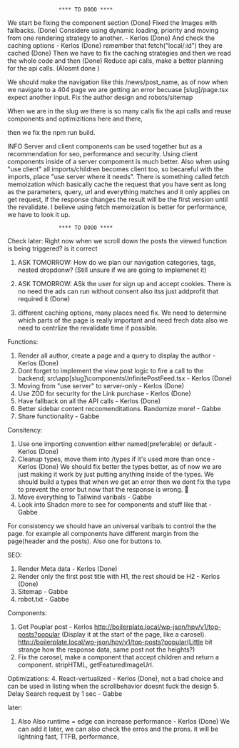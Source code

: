
                    **** TO DOOO ****

We start be fixing the component section (Done)
Fixed the Images with fallbacks. (Done)
Considere using dynamic loading, priority and moving from one rendering strategy to another. - Kerlos (Done)
And check the caching options - Kerlos (Done)
remember that fetch("local/:id") they are cached (Done)
Then we have to fix the caching strategies and then we read the whole code and then (Done)
Reduce api calls, make a better planning for the api calls. (Alosmt done )


We should make the navigation like this /news/post_name, as of now when we navigate to a 404 page we are getting an error becuase [slug]/page.tsx expect another input. 
Fix the author design and robots/sitemap


When we are in the slug we there is so many calls 
fix the api calls and reuse components and optimizitions here and there, 


then we fix the npm run build.


INFO
Server and client components can be used together but as a recommendation for seo, performance and security. Using client components inside of a server compoment is much better. Also when using "use client" all imports/children becomes client too, so becareful with the imports, place "use server where it needs". There is something called fetch memoization which basically cache the request that you have sent as long as the parameters, query, url and everything matches and it only applies on get request, if the response changes the result will be the first version until the revalidate. I believe using fetch memoization is better for performance, we have to look it up. 


                    **** TO DOOO ****

Check later:
Right  now when we scroll down the posts the viewed function is being triggered? is it correct
1. ASK TOMORROW: How do we plan our navigation categories, tags, nested dropdonw? (Still unsure if we are going to implemenet it)
2. ASK TOMORROW: ASk the user for sign up and accept cookies. There is no need the ads can run without consent also itss just addprofit that required it (Done)

4. different caching options, many places need fix. We need to determine which parts of the page is really important and need frech data also we need to centrlize the revalidate time if possible. 
 
Functions:

1. Render all author, create a page and a query to display the author - Kerlos (Done)  
2. Dont forget to implement the view post logic to fire a call to the backend; src\app[slug]\components\InfinitePostFeed.tsx - Kerlos (Done) 
3. Moving from "use server" to server-only - Kerlos (Done)
4. Use ZOD for security for the Link purchase - Kerlos (Done)
5. Have fallback on all the API calls - Kerlos (Done)
6. Better sidebar content reccomenditations. Randomize more! - Gabbe
7. Share functionality - Gabbe

Consitency:

1. Use one importing convention either named(preferable) or default - Kerlos (Done)
2. Cleanup types, move them into /types if it's used more than once - Kerlos (Done) We should fix better the types better, as of now we are just making it work by just putting anything inside of the types. We should build a types that when we get an error then we dont fix the type to prevent the error but now that the response is wrong. 🤣
3. Move everything to Tailwind varibals - Gabbe
4. Look into Shadcn more to see for components and stuff like that - Gabbe

For consistency we should have an universal varibals to control the the page. for example all components have different margin from the page(header and the posts). Also one for buttons to. 


SEO:

1. Render Meta data - Kerlos (Done) 
2. Render only the first post title with H1, the rest should be H2 - Kerlos (Done)
3. Sitemap - Gabbe
4. robot.txt - Gabbe


Components:

1. Get Pouplar post - Kerlos http://boilerplate.local/wp-json/hpv/v1/top-posts?popular (Display it at the start of the page, like a carosel). 
http://boilerplate.local/wp-json/hpv/v1/top-posts?popular(Little bit strange how the response data, same post not the heights?)
2. Fix the carosel, make a component that accept children and return a component. 
stripHTML, getFeaturedImageUrl. 

Optimizations:
4. React-vertualized - Kerlos (Done), not a bad choice and can be used in listing when the scrollbehavior doesnt fuck the design
5. Delay Search request by 1 sec - Gabbe




later: 

 
1. Also Also runtime = edge can increase performance - Kerlos (Done) We can add it later, we can also check the erros and the prons. it will be lightning fast, TTFB, performance, 